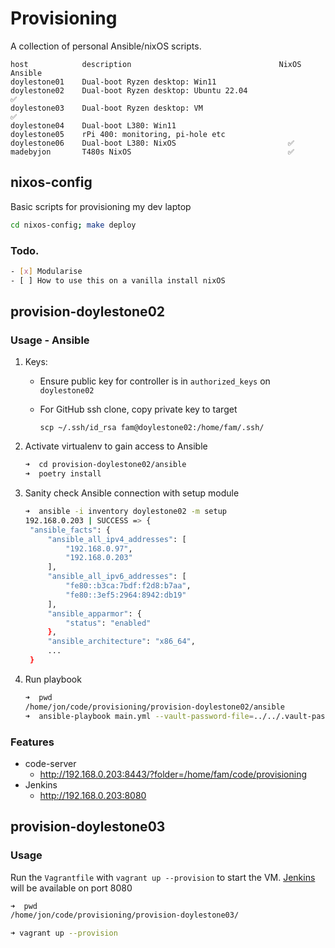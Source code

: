 # Provisioning

A collection of personal Ansible/nixOS scripts.

```
host            description                                 NixOS     Ansible
doylestone01    Dual-boot Ryzen desktop: Win11
doylestone02    Dual-boot Ryzen desktop: Ubuntu 22.04                   ✅
doylestone03    Dual-boot Ryzen desktop: VM                             ✅
doylestone04    Dual-boot L380: Win11
doylestone05    rPi 400: monitoring, pi-hole etc
doylestone06    Dual-boot L380: NixOS                         ✅
madebyjon       T480s NixOS                                   ✅
```

## nixos-config

Basic scripts for provisioning my dev laptop

```bash
cd nixos-config; make deploy
```

### Todo.

```bash
- [x] Modularise
- [ ] How to use this on a vanilla install nixOS

```

## provision-doylestone02

### Usage - Ansible

1. Keys:

   - Ensure public key for controller is in `authorized_keys` on `doylestone02`
   - For GitHub ssh clone, copy private key to target

     `scp ~/.ssh/id_rsa fam@doylestone02:/home/fam/.ssh/`

2. Activate virtualenv to gain access to Ansible

   ```bash
   ➜  cd provision-doylestone02/ansible
   ➜  poetry install
   ```

3. Sanity check Ansible connection with setup module

   ```bash
   ➜  ansible -i inventory doylestone02 -m setup
   192.168.0.203 | SUCCESS => {
    "ansible_facts": {
        "ansible_all_ipv4_addresses": [
            "192.168.0.97",
            "192.168.0.203"
        ],
        "ansible_all_ipv6_addresses": [
            "fe80::b3ca:7bdf:f2d8:b7aa",
            "fe80::3ef5:2964:8942:db19"
        ],
        "ansible_apparmor": {
            "status": "enabled"
        },
        "ansible_architecture": "x86_64",
        ...
    }
   ```

4. Run playbook

   ```bash
   ➜  pwd
   /home/jon/code/provisioning/provision-doylestone02/ansible
   ➜  ansible-playbook main.yml --vault-password-file=../../.vault-password
   ```

### Features

- code-server
  - http://192.168.0.203:8443/?folder=/home/fam/code/provisioning
- Jenkins
  - http://192.168.0.203:8080

## provision-doylestone03

### Usage

Run the `Vagrantfile` with `vagrant up --provision` to start the VM. [Jenkins](http://192.168.0.203:8080) will be available on port 8080

```bash
➜  pwd
/home/jon/code/provisioning/provision-doylestone03/

➜ vagrant up --provision
```
